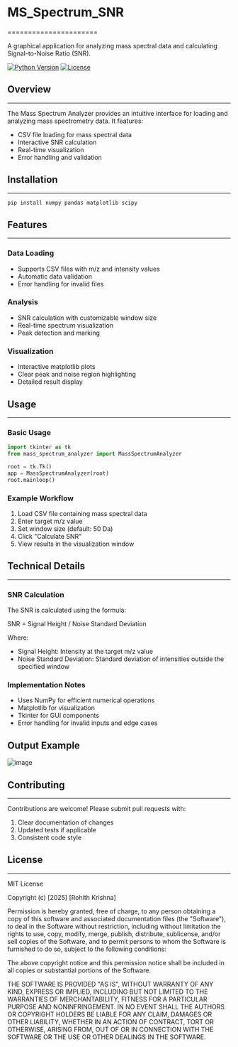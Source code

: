 # MS_Spectrum_SNR
======================

A graphical application for analyzing mass spectral data and calculating Signal-to-Noise Ratio (SNR).

[![Python Version](https://img.shields.io/badge/Python-3.x-blue.svg)](https://www.python.org/)
[![License](https://img.shields.io/badge/License-MIT-blue.svg)](https://opensource.org/licenses/MIT)

## Overview
--------

The Mass Spectrum Analyzer provides an intuitive interface for loading and analyzing mass spectrometry data. It features:

* CSV file loading for mass spectral data
* Interactive SNR calculation
* Real-time visualization
* Error handling and validation

## Installation
------------

```bash
pip install numpy pandas matplotlib scipy
```

## Features
--------

### Data Loading
* Supports CSV files with m/z and intensity values
* Automatic data validation
* Error handling for invalid files

### Analysis
* SNR calculation with customizable window size
* Real-time spectrum visualization
* Peak detection and marking

### Visualization
* Interactive matplotlib plots
* Clear peak and noise region highlighting
* Detailed result display

## Usage
-----

### Basic Usage

```python
import tkinter as tk
from mass_spectrum_analyzer import MassSpectrumAnalyzer

root = tk.Tk()
app = MassSpectrumAnalyzer(root)
root.mainloop()
```

### Example Workflow

1. Load CSV file containing mass spectral data
2. Enter target m/z value
3. Set window size (default: 50 Da)
4. Click "Calculate SNR"
5. View results in the visualization window

## Technical Details
-----------------

### SNR Calculation

The SNR is calculated using the formula:

SNR = Signal Height / Noise Standard Deviation

Where:
- Signal Height: Intensity at the target m/z value
- Noise Standard Deviation: Standard deviation of intensities outside the specified window

### Implementation Notes

* Uses NumPy for efficient numerical operations
* Matplotlib for visualization
* Tkinter for GUI components
* Error handling for invalid inputs and edge cases

## Output Example

![image](https://github.com/user-attachments/assets/313e5c49-99c5-4f36-b8bd-d0fa28e07279)




## Contributing
------------

Contributions are welcome! Please submit pull requests with:

1. Clear documentation of changes
2. Updated tests if applicable
3. Consistent code style

## License
-------

MIT License

Copyright (c) [2025] [Rohith Krishna]

Permission is hereby granted, free of charge, to any person obtaining a copy
of this software and associated documentation files (the "Software"), to deal
in the Software without restriction, including without limitation the rights
to use, copy, modify, merge, publish, distribute, sublicense, and/or sell
copies of the Software, and to permit persons to whom the Software is
furnished to do so, subject to the following conditions:

The above copyright notice and this permission notice shall be included in
all copies or substantial portions of the Software.

THE SOFTWARE IS PROVIDED "AS IS", WITHOUT WARRANTY OF ANY KIND, EXPRESS OR
IMPLIED, INCLUDING BUT NOT LIMITED TO THE WARRANTIES OF MERCHANTABILITY,
FITNESS FOR A PARTICULAR PURPOSE AND NONINFRINGEMENT. IN NO EVENT SHALL THE
AUTHORS OR COPYRIGHT HOLDERS BE LIABLE FOR ANY CLAIM, DAMAGES OR OTHER
LIABILITY, WHETHER IN AN ACTION OF CONTRACT, TORT OR OTHERWISE, ARISING FROM,
OUT OF OR IN CONNECTION WITH THE SOFTWARE OR THE USE OR OTHER DEALINGS IN
THE SOFTWARE.
